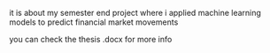 it is about my semester end project where i applied machine learning models to predict financial market movements

you can check the thesis .docx for more info
